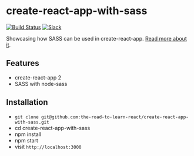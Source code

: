 # create-react-app-with-sass

[![Build Status](https://travis-ci.org/the-road-to-learn-react/create-react-app-with-sass.svg?branch=master)](https://travis-ci.org/the-road-to-learn-react/create-react-app-with-sass) [![Slack](https://slack-the-road-to-learn-react.wieruch.com/badge.svg)](https://slack-the-road-to-learn-react.wieruch.com/)

Showcasing how SASS can be used in create-react-app. [Read more about it](https://www.robinwieruch.de/create-react-app-with-sass-support).

## Features

* create-react-app 2
* SASS with node-sass

## Installation

* `git clone git@github.com:the-road-to-learn-react/create-react-app-with-sass.git`
* cd create-react-app-with-sass
* npm install
* npm start
* visit `http://localhost:3000`
